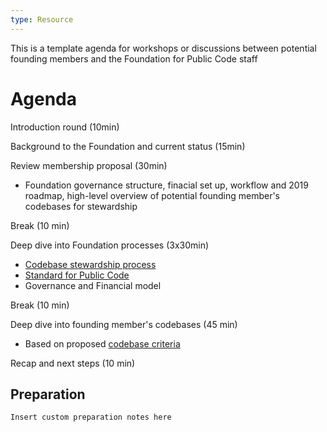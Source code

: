 ```yaml
---
type: Resource
---
```


This is a template agenda for workshops or discussions between potential founding members and the Foundation for Public Code staff

# Agenda

Introduction round (10min)

Background to the Foundation and current status (15min)

Review membership proposal (30min)
* Foundation governance structure, finacial set up, workflow and 2019 roadmap, high-level overview of potential founding member's codebases for stewardship

Break (10 min)

Deep dive into Foundation processes (3x30min)
* [Codebase stewardship process](https://about.publiccode.net/activities/codebase-stewardship/)
* [Standard for Public Code](http://standard.publiccode.net/)
* Governance and Financial model

Break (10 min)

Deep dive into founding member's codebases (45 min)
* Based on proposed [codebase criteria](https://about.publiccode.net/activities/codebase-stewardship/criteria-for-codebase-stewardship.html)

Recap and next steps (10 min)

## Preparation
```Insert custom preparation notes here```
